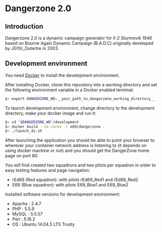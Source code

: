 # Dangerzone 2.0

## Introduction

Dangerzone 2.0 is a dynamic campaign generator for *Il-2 Sturmovik 1946* based on Bourne Again Dynamic Campaign (B.A.D.C) originally developed by JG10r_Dutertre in 2003.

## Development environment

You need [Docker](https://docs.docker.com/engine/installation/) to install the development environment.

After installing Docker, clone this repository into a working directory and set the following environment variable in a Docker enabled terminal:

```bash
$> export DANGERZONE_WD=__your_path_to_dangerzone_working_directory__
```

To launch development environment, change directory to the development directory, make your docker image and run it:

```bash
$> cd "$DANGERZONE_WD"/development
$> docker build --no-cache -t e69/dangerzone .
$> ./launch_dz.sh
```
After launching the application you should be able to point your browser to wherever your container network address is listening to (it depends on using docker machine or not) and you should get the DangerZone home page on port 80.

You will find created two squadrons and two pilots per squadron in order to easy testing features and page navigation:

  * rEd69 (Red squadron): with pilots rEd69_Red1 and rEd69_Red2
  * E69 (Blue squadron): with pilots E69_Blue1 and E69_Blue2

Installed software versions for development environment:

  * Apache : 2.4.7
  * PHP    : 5.5.9
  * MySQL  : 5.5.57
  * Perl   : 5.18.2
  * OS     : Ubuntu 14.04.5 LTS Trusty
